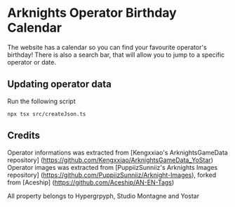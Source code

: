# Arknights Operator Birthday Calendar

The website has a calendar so you can find your favourite operator's birthday! There is also a search bar, that will allow you to jump to a specific operator or date.

## Updating operator data

Run the following script

```
npx tsx src/createJson.ts
```
## Credits

Operator informations was extracted from [Kengxxiao's ArknightsGameData repository] (https://github.com/Kengxxiao/ArknightsGameData_YoStar)
Operator images was extracted from [PuppiizSunniiz's Arknights Images repository] (https://github.com/PuppiizSunniiz/Arknight-Images), forked from [Aceship] (https://github.com/Aceship/AN-EN-Tags) 

All property belongs to Hypergrpyph, Studio Montagne and Yostar